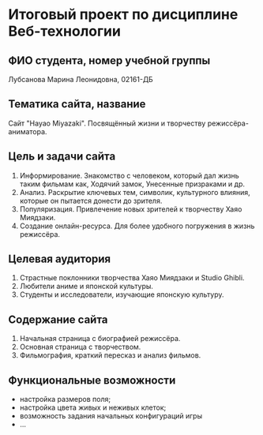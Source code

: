 # Итоговый проект по дисциплине Веб-технологии

## ФИО студента, номер учебной группы

Лубсанова Марина Леонидовна, 02161-ДБ

## Тематика сайта, название

Сайт "Hayao Miyazaki". Посвящённый жизни и творчеству режиссёра-аниматора.

## Цель и задачи сайта

1. Информирование. Знакомство с человеком, который дал жизнь таким фильмам как, Ходячий замок, Унесенные призраками и др.
2. Анализ. Раскрытие ключевых тем, символик, культурного влияния, которые он пытается донести до зрителя.
3. Популяризация. Привлечение новых зрителей к творчеству Хаяо Миядзаки.
4. Создание онлайн-ресурса. Для более удобного погружения в жизнь режиссёра.
   
## Целевая аудитория

1. Страстные поклонники творчества Хаяо Миядзаки и Studio Ghibli.
2. Любители аниме и японской культуры.
3. Студенты и исследователи, изучающие японскую культуру.

## Содержание сайта

1. Начальная страница с биографией режиссёра.
2. Основная страница с творчеством.
3. Фильмография, краткий пересказ и анализ фильмов.

## Функциональные возможности

* настройка размеров поля;
* настройка цвета живых и неживых клеток;
* возможность задания начальных конфигураций игры
* ...
